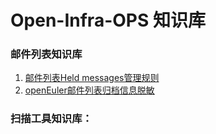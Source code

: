 # Open-Infra-OPS 知识库

### 邮件列表知识库
1.  [邮件列表Held messages管理规则](https://github.com/Open-Infra-Ops/Config_Info/blob/main/mail/held_messages.md)
2.  [openEuler邮件列表归档信息脱敏](https://github.com/Open-Infra-Ops/Config_Info/blob/main/mail/archives_desensitization.md)

### 扫描工具知识库：


